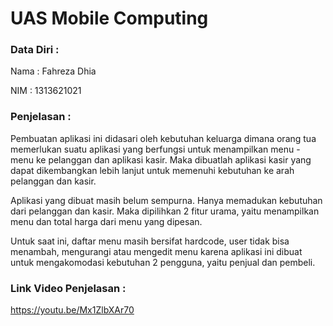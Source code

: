 
# UAS Mobile Computing

### Data Diri :

Nama : Fahreza Dhia

NIM : 1313621021

### Penjelasan :

Pembuatan aplikasi ini didasari oleh kebutuhan keluarga dimana orang tua memerlukan suatu aplikasi yang berfungsi untuk menampilkan menu - menu ke pelanggan dan aplikasi kasir. Maka dibuatlah aplikasi kasir yang dapat dikembangkan lebih lanjut untuk memenuhi kebutuhan ke arah pelanggan dan kasir.

Aplikasi yang dibuat masih belum sempurna. Hanya memadukan kebutuhan dari pelanggan dan kasir. Maka dipilihkan 2 fitur urama, yaitu menampilkan menu dan total harga dari menu yang dipesan.

Untuk saat ini, daftar menu masih bersifat hardcode, user tidak bisa menambah, mengurangi atau mengedit menu karena aplikasi ini dibuat untuk mengakomodasi kebutuhan 2 pengguna, yaitu penjual dan pembeli.

### Link Video Penjelasan :

https://youtu.be/Mx1ZlbXAr70
